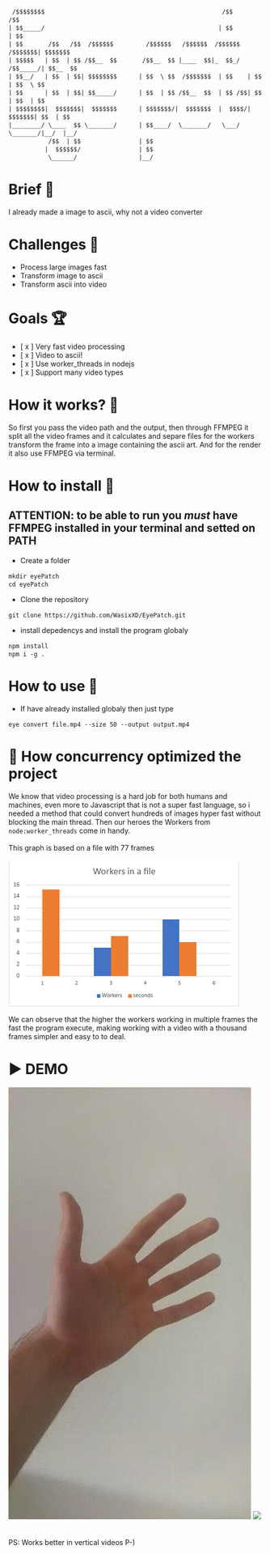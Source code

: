 ```
 /$$$$$$$$                                                 /$$               /$$      
| $$_____/                                                | $$              | $$      
| $$       /$$   /$$  /$$$$$$         /$$$$$$   /$$$$$$  /$$$$$$    /$$$$$$$| $$$$$$$ 
| $$$$$   | $$  | $$ /$$__  $$       /$$__  $$ |____  $$|_  $$_/   /$$_____/| $$__  $$
| $$__/   | $$  | $$| $$$$$$$$      | $$  \ $$  /$$$$$$$  | $$    | $$      | $$  \ $$
| $$      | $$  | $$| $$_____/      | $$  | $$ /$$__  $$  | $$ /$$| $$      | $$  | $$
| $$$$$$$$|  $$$$$$$|  $$$$$$$      | $$$$$$$/|  $$$$$$$  |  $$$$/|  $$$$$$$| $$  | $$
|________/ \____  $$ \_______/      | $$____/  \_______/   \___/   \_______/|__/  |__/
           /$$  | $$                | $$                                              
          |  $$$$$$/                | $$                                              
           \______/                 |__/                                              

  ```                     
  
# Brief 📖
I already made a image to ascii, why not a video converter


# Challenges 🐢
- Process large images fast
- Transform image to ascii
- Transform ascii into video


# Goals 🏆
- [ x ] Very fast video processing
- [ x ] Video to ascii!
- [ x ] Use worker_threads in nodejs
- [ x ] Support many video types


# How it works? 💼
So first you pass the video path and the output, then through FFMPEG it split all the video frames and it calculates and separe files for the workers transform the frame into a image containing the ascii art. And for the render it also use FFMPEG via terminal.


# How to install 🚀
## ATTENTION: to be able to run you *must* have FFMPEG installed in your terminal and setted on PATH
- Create a folder
```
mkdir eyePatch
cd eyePatch
``` 
- Clone the repository
```
git clone https://github.com/WasixXD/EyePatch.git
```
- install depedencys and install the program globaly
```
npm install
npm i -g .
```

# How to use 👷
- If have already installed globaly then just type
```
eye convert file.mp4 --size 50 --output output.mp4
```

# 🧵 How concurrency optimized the project
We know that video processing is a hard job for both humans and machines, even more to Javascript that is not a super fast language, so i needed a method that could convert hundreds of images hyper fast without blocking the main thread. Then our heroes the Workers from `node:worker_threads` come in handy. \
\
This graph is based on a file with 77 frames \
\
<img src="https://github.com/WasixXD/EyePatch/blob/master/workersGraph.png?raw=true" />

We can observe that the higher the workers working in multiple frames the fast the program execute, making working with a video with a thousand frames simpler and easy to to deal. 


# ▶️ DEMO
<img src="https://github.com/WasixXD/EyePatch/blob/master/hand_1.gif?raw=true"/> <img src="https://github.com/WasixXD/EyePatch/blob/master/output_1.gif?raw=true" /> 
\
\
\
PS: Works better in vertical videos P-)
